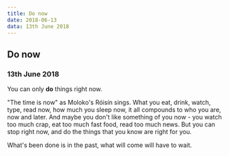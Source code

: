 ```yaml
---
title: Do now
date: 2018-06-13
data: 13th June 2018
---
```


## Do now

### 13th June 2018

You can only **do** things right now.

"The time is now" as Moloko's Róisín sings. What you eat, drink, watch, type, read now, how much you sleep now, it all compounds to who you are, now and later. And maybe you don't like something of you now - you watch too much crap, eat too much fast food, read too much news. But you can stop right now, and do the things that you know are right for you.

What's been done is in the past, what will come will have to wait.
